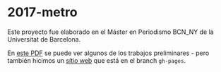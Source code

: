 # 2017-metro

Este proyecto fue elaborado en el Máster en Periodismo BCN_NY de la Universitat de Barcelona.

En [este PDF](https://drive.google.com/file/d/0B3jSydpjIFuXY1gxc0l3VkFaN3c/view) se puede ver algunos de los trabajos preliminares - pero también hicimos un [sítio web](https://mper-bcn-ny.github.io/2017-metro) que está
en el branch `gh-pages`. 

